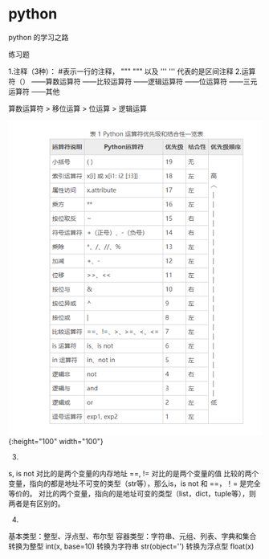# python
python  的学习之路

练习题

1.注释（3种）：
#表示一行的注释，  """   """  以及 '''  '''    代表的是区间注释
2.运算符（）
   ——算数运算符
   ——比较运算符
   ——逻辑运算符
   ——位运算符
   ——三元运算符
   ——其他

算数运算符 > 移位运算 > 位运算 > 逻辑运算

![c5e7ffb606bad248a16b2651a5ae2e1](https://github.com/yanyuwei110/python/blob/master/c5e7ffb606bad248a16b2651a5ae2e1.png){:height="100" width="100"}






3.
s, is not 对比的是两个变量的内存地址
==, != 对比的是两个变量的值
比较的两个变量，指向的都是地址不可变的类型（str等），那么is，is not 和 ==，！= 是完全等价的。
对比的两个变量，指向的是地址可变的类型（list，dict，tuple等），则两者是有区别的。


4.
基本类型：整型、浮点型、布尔型
容器类型：字符串、元组、列表、字典和集合
转换为整型 int(x, base=10)
转换为字符串 str(object='')
转换为浮点型 float(x)
